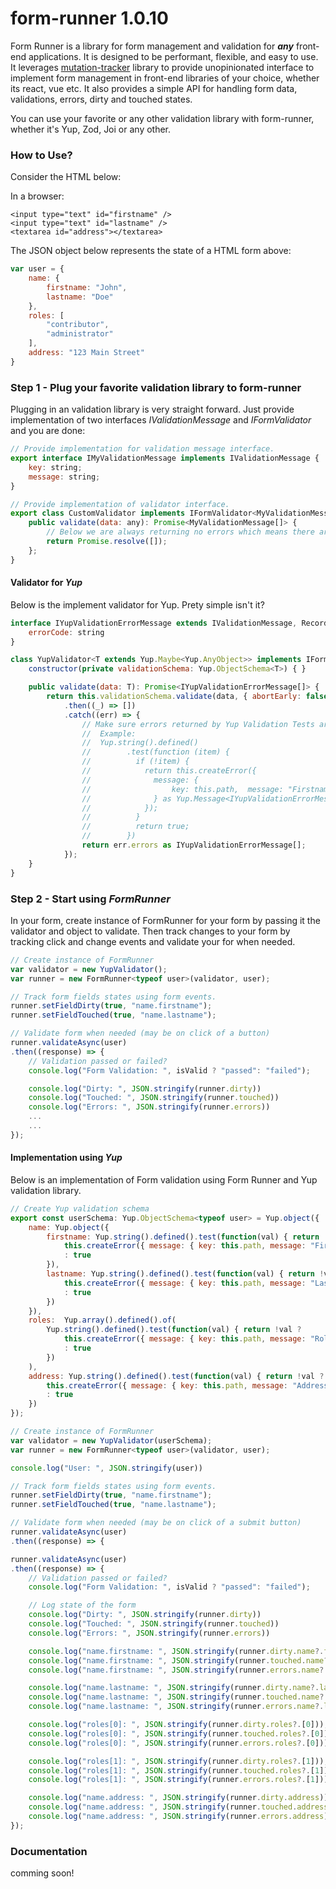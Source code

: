 # form-runner 1.0.10
Form Runner is a library for form management and validation for ***any*** front-end applications. It is designed to be performant, flexible, and easy to use. It leverages [mutation-tracker](https://www.npmjs.com/package/mutation-tracker) library to provide unopinionated interface to implement form management in front-end libraries of your choice, whether its react, vue etc. It also provides a simple API for handling form data, validations, errors, dirty and touched states.

You can use your favorite or any other validation library with form-runner, whether it's Yup, Zod, Joi or any other.

### How to Use?

Consider the HTML below:

In a browser:
```browser
<input type="text" id="firstname" />
<input type="text" id="lastname" />
<textarea id="address"></textarea>
```
The JSON object below represents the state of a HTML form above:
```javascript
var user = {
	name: {
		firstname: "John",
		lastname: "Doe"
	},
    roles: [
        "contributor",
        "administrator"
    ],
	address: "123 Main Street"
}
```

### Step 1 - Plug your favorite validation library to form-runner
Plugging in an validation library is very straight forward. Just provide implementation of two interfaces *IValidationMessage* and *IFormValidator* and you are done:

```javascript
// Provide implementation for validation message interface.
export interface IMyValidationMessage implements IValidationMessage {
    key: string;
    message: string;
}

// Provide implementation of validator interface.
export class CustomValidator implements IFormValidator<MyValidationMessage> {
    public validate(data: any): Promise<MyValidationMessage[]> {
		// Below we are always returning no errors which means there are no errors.
        return Promise.resolve([]);
    };
}
```
#### Validator for *Yup*

Below is the implement validator for Yup. Prety simple isn't it?

```javascript
interface IYupValidationErrorMessage extends IValidationMessage, Record<string, unknown> {
    errorCode: string
}

class YupValidator<T extends Yup.Maybe<Yup.AnyObject>> implements IFormValidator<IYupValidationErrorMessage> {
    constructor(private validationSchema: Yup.ObjectSchema<T>) { }

	public validate(data: T): Promise<IYupValidationErrorMessage[]> {
        return this.validationSchema.validate(data, { abortEarly: false })
            .then((_) => [])
            .catch((err) => {
				// Make sure errors returned by Yup Validation Tests are typed to IYupValidationErrorMessage interface
				//	Example:
				//	Yup.string().defined()
				//		  .test(function (item) {
				//			if (!item) {
				//			  return this.createError({
				//				message: {
				//					key: this.path,  message: "Firstname is not provided."
				//				} as Yup.Message<IYupValidationErrorMessage>
				//			  });
				//			}
				//			return true;
				//		  })
                return err.errors as IYupValidationErrorMessage[];
            });
    }
}
```

### Step 2 - Start using *FormRunner*

In your form, create instance of FormRunner for your form by passing it the validator and object to validate. Then track changes to your form by tracking click and change events and validate your for when needed.

```javascript
// Create instance of FormRunner
var validator = new YupValidator();
var runner = new FormRunner<typeof user>(validator, user);

// Track form fields states using form events.
runner.setFieldDirty(true, "name.firstname");
runner.setFieldTouched(true, "name.lastname");

// Validate form when needed (may be on click of a button)
runner.validateAsync(user)
.then((response) => {
	// Validation passed or failed?
    console.log("Form Validation: ", isValid ? "passed": "failed");

	console.log("Dirty: ", JSON.stringify(runner.dirty))
	console.log("Touched: ", JSON.stringify(runner.touched))
	console.log("Errors: ", JSON.stringify(runner.errors))
	...
	...
});

```

#### Implementation using *Yup*
Below is an implementation of Form validation using Form Runner and Yup validation library.  

```javascript
// Create Yup validation schema
export const userSchema: Yup.ObjectSchema<typeof user> = Yup.object({
    name: Yup.object({
        firstname: Yup.string().defined().test(function(val) { return !val ?
            this.createError({ message: { key: this.path, message: "First name not provided" } as Yup.Message<IYupValidationMessage> })
            : true 
        }),
        lastname: Yup.string().defined().test(function(val) { return !val ?
            this.createError({ message: { key: this.path, message: "Last name not provided" } as Yup.Message<IYupValidationMessage> })
            : true 
        })
    }),
    roles:  Yup.array().defined().of(
        Yup.string().defined().test(function(val) { return !val ?
            this.createError({ message: { key: this.path, message: "Role not provided" } as Yup.Message<IYupValidationMessage> })
            : true 
        })
    ),
    address: Yup.string().defined().test(function(val) { return !val ?
        this.createError({ message: { key: this.path, message: "Address not provided" } as Yup.Message<IYupValidationMessage> })
        : true 
    })
});

// Create instance of FormRunner
var validator = new YupValidator(userSchema);
var runner = new FormRunner<typeof user>(validator, user);

console.log("User: ", JSON.stringify(user))

// Track form fields states using form events.
runner.setFieldDirty(true, "name.firstname");
runner.setFieldTouched(true, "name.lastname");

// Validate form when needed (may be on click of a submit button)
runner.validateAsync(user)
.then((response) => {

runner.validateAsync(user)
.then((response) => {
	// Validation passed or failed?
    console.log("Form Validation: ", isValid ? "passed": "failed");

	// Log state of the form
	console.log("Dirty: ", JSON.stringify(runner.dirty))
	console.log("Touched: ", JSON.stringify(runner.touched))
	console.log("Errors: ", JSON.stringify(runner.errors))

	console.log("name.firstname: ", JSON.stringify(runner.dirty.name?.firstname));
	console.log("name.firstname: ", JSON.stringify(runner.touched.name?.firstname));
	console.log("name.firstname: ", JSON.stringify(runner.errors.name?.firstname));

	console.log("name.lastname: ", JSON.stringify(runner.dirty.name?.lastname))
	console.log("name.lastname: ", JSON.stringify(runner.touched.name?.lastname))
	console.log("name.lastname: ", JSON.stringify(runner.errors.name?.lastname));

	console.log("roles[0]: ", JSON.stringify(runner.dirty.roles?.[0]));
	console.log("roles[0]: ", JSON.stringify(runner.touched.roles?.[0]));
	console.log("roles[0]: ", JSON.stringify(runner.errors.roles?.[0]));

	console.log("roles[1]: ", JSON.stringify(runner.dirty.roles?.[1]));
	console.log("roles[1]: ", JSON.stringify(runner.touched.roles?.[1]));
	console.log("roles[1]: ", JSON.stringify(runner.errors.roles?.[1]));

	console.log("name.address: ", JSON.stringify(runner.dirty.address));
	console.log("name.address: ", JSON.stringify(runner.touched.address));
	console.log("name.address: ", JSON.stringify(runner.errors.address));
});

```

### Documentation

comming soon!

